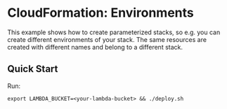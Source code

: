 # CloudFormation: Environments

This example shows how to create parameterized stacks, so e.g. you can create different environments of your stack.
The same resources are created with different names and belong to a different stack.


## Quick Start

Run:

    export LAMBDA_BUCKET=<your-lambda-bucket> && ./deploy.sh
